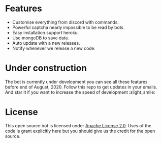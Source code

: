 # Features
* Customise everything from discord with commands.
* Powerful captcha nearly impossible to be read by bots.
* Easy installation support heroku.
* Use mongoDB to save data.
* Auto update with a new releases.
* Notify whenever we release a new code.

# Under construction

The bot is currently under development you can see all these features before end of August, 2020. Follow this repo to get updates in your emails. And star it if you want to increase the speed of development :slight_smile:

# License
This open source bot is licensed under [Apache License 2.0](https://github.com/Shashank3736/discord-captcha/master/LICENSE). Uses of the code is grant explicitly here but you should give us the credit for the open source.

